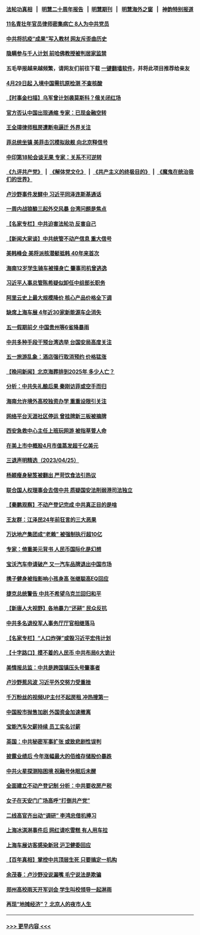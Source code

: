 #### [法轮功真相](https://github.com/gfw-breaker/truth/blob/master/README.md?t=0) &nbsp;&nbsp;|&nbsp;&nbsp; [明慧二十周年报告](https://github.com/gfw-breaker/mh-reports/blob/master/README.md?t=0) &nbsp;&nbsp;|&nbsp;&nbsp;[明慧期刊](https://github.com/gfw-breaker/mh-qikan) &nbsp;&nbsp;|&nbsp;&nbsp; [明慧海外之窗](https://github.com/gfw-breaker/mh-news/blob/master/README.md?t=0) &nbsp;&nbsp;|&nbsp;&nbsp; [神韵特别报道](https://github.com/gfw-breaker/mh-news/blob/master/shenyun.md?t=0)
#### [11名青壮年官员律师密集病亡 8人为中共党员](../pages/nsc413/n13982289.md?t=04270343) 
#### [中共将抗疫“成果”写入教材 网友斥歪曲历史](../pages/nsc413/n13982212.md?t=04270343) 
#### [隐瞒参与千人计划 前哈佛教授被判居家监禁](../pages/nsc413/n13982293.md?t=04270343) 
#### 五毛举报越来越频繁，请网友们前往下载 [一键翻墙软件](https://github.com/gfw-breaker/ssr-accounts)，并将此项目推荐给亲友
#### [4月29日起 入境中国需抗原检测 不查核酸](../pages/nsc413/n13982286.md?t=04270343) 
#### [【时事金扫描】乌军曾计划袭莫斯科？俄关闭红场](../pages/nsc413/n13982201.md?t=04270343) 
#### [官方否认中国出现通缩 专家：已现金融空转](../pages/nsc413/n13982271.md?t=04270343) 
#### [王全璋律师租房遭断电逼迁 外界关注](../pages/nsc413/n13982096.md?t=04270343) 
#### [菲总统坐镇 美菲击沉模拟敌舰 向北京释信号](../pages/nsc413/n13982257.md?t=04270343) 
#### [中印第18轮会谈无果 专家：关系不可逆转](../pages/nsc413/n13981628.md?t=04270343) 
#### [《九评共产党》](https://github.com/begood0513/9ping.md/blob/master/README.md) &nbsp;|&nbsp; [《解体党文化》](../../../../jtdwh.md/blob/master/README.md)  &nbsp;|&nbsp; [《共产主义的终极目的》](../../../../gczydzjmd.md/blob/master/README.md) &nbsp;|&nbsp; [《魔鬼在统治我们的世界》](../../../../mgztzwmdsj.md/blob/master/README.md) 
#### [卢沙野事件发酵中 习近平同泽连斯基通话](../pages/nsc413/n13982148.md?t=04270343) 
#### [一周内战狼酿三起外交风暴 台湾问题是焦点](../pages/nsc413/n13981945.md?t=04270343) 
#### [【名家专栏】中共迫害法轮功 反害自己](../pages/nsc413/n13982153.md?t=04270343) 
#### [【新闻大家谈】中共统管不动产信息 重大信号](../pages/nsc413/n13982171.md?t=04270343) 
#### [美韩峰会 美将派核潜艇抵韩 40年来首次](../pages/nsc413/n13982194.md?t=04270343) 
#### [海南12岁学生骑车被撞身亡 肇事司机曾逃逸](../pages/nsc413/n13981973.md?t=04270343) 
#### [习近平人事总管陈希疑似卸任中组部长职务](../pages/nsc413/n13982095.md?t=04270343) 
#### [阿里云史上最大规模降价 核心产品价格全下调](../pages/nsc413/n13982054.md?t=04270343) 
#### [缺席上海车展 4年近30家新能源车企消失](../pages/nsc413/n13981952.md?t=04270343) 
#### [五一假期前夕 中国贵州等6省降暴雨](../pages/nsc413/n13982085.md?t=04270343) 
#### [中共多种手段干预台湾选举 台国安局高度关注](../pages/nsc413/n13981815.md?t=04270343) 
#### [五一旅游乱象：酒店强行取消预约 价格猛涨](../pages/nsc413/n13981796.md?t=04270343) 
#### [【晚间新闻】北京海葬排到2025年 多少人亡？](../pages/nsc413/n13981964.md?t=04270343) 
#### [分析：中共失礼酿后果 秦刚访菲或空手而归](../pages/nsc413/n13981494.md?t=04270343) 
#### [海南允许境外高校独资办学 重重设限引关注](../pages/nsc413/n13981829.md?t=04270343) 
#### [网络平台天涯社区停运 曾挂牌新三板被摘牌](../pages/nsc413/n13981774.md?t=04270343) 
#### [西安急救中心主任上班玩网游 被指草菅人命](../pages/nsc413/n13981784.md?t=04270343) 
#### [在美上市中概股4月市值蒸发超千亿美元](../pages/nsc413/n13981756.md?t=04270343) 
#### [三退声明精选（2023/04/25）](../pages/nsc413/n13981786.md?t=04270343) 
#### [杨颖瘦身秘笈被翻出 严苛饮食法引热议](../pages/nsc413/n13981635.md?t=04270343) 
#### [联合国人权理事会去信中共 质疑国安法削弱港司法独立](../pages/nsc413/n13981748.md?t=04270343) 
#### [【秦鹏观察】不动产登记完成 中共真正目的是啥](../pages/nsc413/n13981623.md?t=04270343) 
#### [王友群：江泽民24年前狂言的三大恶果](../pages/nsc413/n13981556.md?t=04270343) 
#### [万达地产集团成“老赖” 被强制执行超10亿](../pages/nsc413/n13981661.md?t=04270343) 
#### [专家：倚重美元背书 人民币国际化是幻想](../pages/nsc413/n13981559.md?t=04270343) 
#### [宝沃汽车申请破产 又一汽车品牌退出中国市场](../pages/nsc413/n13981620.md?t=04270343) 
#### [携子健身被指影响小孩身高 张继聪高EQ回应](../pages/nsc413/n13981538.md?t=04270343) 
#### [捷克总统警告 中共不希望乌克兰回归和平](../pages/nsc413/n13981615.md?t=04270343) 
#### [【新唐人大视野】各地暴力“还耕” 民众反抗](../pages/nsc413/n13981426.md?t=04270343) 
#### [中共多名退役军人事务厅厅官相继落马](../pages/nsc413/n13981567.md?t=04270343) 
#### [【名家专栏】“人口炸弹”或毁习近平宏伟计划](../pages/nsc413/n13979311.md?t=04270343) 
#### [【十字路口】摸不着的人民币 中共布局6大诡计](../pages/nsc413/n13981444.md?t=04270343) 
#### [美情报总监：中共是跨国镇压头号肇事者](../pages/nsc413/n13981457.md?t=04270343) 
#### [卢沙野惹风波 习近平外交努力受重挫](../pages/nsc413/n13981544.md?t=04270343) 
#### [千万粉丝的视频UP主付不起房租 冲热搜第一](../pages/nsc413/n13981275.md?t=04270343) 
#### [中国股市抛售加剧 外国资金加速撤离](../pages/nsc413/n13981540.md?t=04270343) 
#### [宝能汽车欠薪持续 员工实名讨薪](../pages/nsc413/n13981519.md?t=04270343) 
#### [英国：中共秘密军事扩张 或致悲剧性误判](../pages/nsc413/n13981493.md?t=04270343) 
#### [披露业绩后 今年涨幅最大的佰维存储股价暴跌](../pages/nsc413/n13981274.md?t=04270343) 
#### [中共火星探测陷困境 祝融号休眠后未醒](../pages/nsc413/n13981455.md?t=04270343) 
#### [全面建立不动产登记制 分析：中共要收房产税](../pages/nsc413/n13980741.md?t=04270343) 
#### [女子在天安门广场高呼“打倒共产党”](../pages/nsc413/n13981398.md?t=04270343) 
#### [二线高官齐出动“调研” 李鸿忠借机捧习](../pages/nsc413/n13981310.md?t=04270343) 
#### [上海冰淇淋事件后 网红请吃雪糕 有人用车拉](../pages/nsc413/n13981338.md?t=04270343) 
#### [上海车展访客感染新冠 沪卫健委回应](../pages/nsc413/n13981357.md?t=04270343) 
#### [【百年真相】掌控中共顶层生死 只要搞定一机构](../pages/nsc413/n13978529.md?t=04270343) 
#### [余茂春：卢沙野没说漏嘴 毛宁说法是欺骗](../pages/nsc413/n13981138.md?t=04270343) 
#### [郑州高校雨天开军训会 学生叫校领导一起淋雨](../pages/nsc413/n13981287.md?t=04270343) 
#### [再现“地摊经济”？ 北京人的夜市人生](../pages/nsc413/n13981201.md?t=04270343) 

----
#### [ >>> 更早内容 <<< ](../indexes/nsc413-earlier.md)
